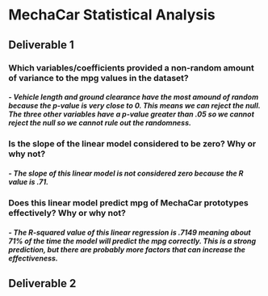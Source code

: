 # MechaCar Statistical Analysis

## Deliverable 1

### Which variables/coefficients provided a non-random amount of variance to the mpg values in the dataset?
##### - Vehicle length and ground clearance have the most amound of random because the p-value is very close to 0. This means we can reject the null. The three other variables have a p-value greater than .05 so we cannot reject the null so we cannot rule out the randomness. 

### Is the slope of the linear model considered to be zero? Why or why not?

##### - The slope of this linear model is not considered zero because the R value is .71. 

### Does this linear model predict mpg of MechaCar prototypes effectively? Why or why not?

##### - The R-squared value of this linear regression is .7149 meaning about 71% of the time the model will predict the mpg correctly. This is a strong prediction, but there are probably more factors that can increase the effectiveness. 

## Deliverable 2
